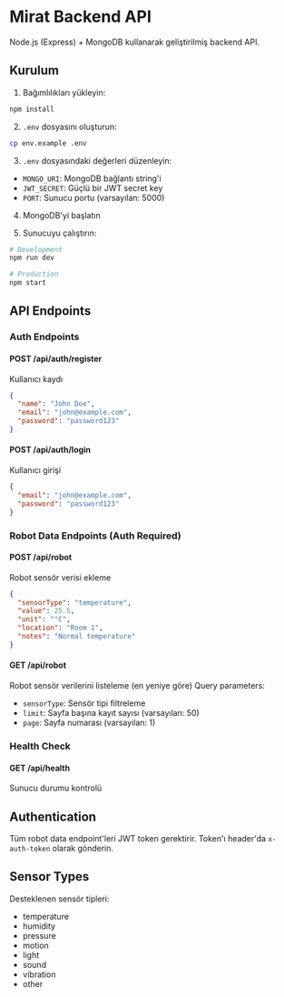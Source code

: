 # Mirat Backend API

Node.js (Express) + MongoDB kullanarak geliştirilmiş backend API.

## Kurulum

1. Bağımlılıkları yükleyin:
```bash
npm install
```

2. `.env` dosyasını oluşturun:
```bash
cp env.example .env
```

3. `.env` dosyasındaki değerleri düzenleyin:
- `MONGO_URI`: MongoDB bağlantı string'i
- `JWT_SECRET`: Güçlü bir JWT secret key
- `PORT`: Sunucu portu (varsayılan: 5000)

4. MongoDB'yi başlatın

5. Sunucuyu çalıştırın:
```bash
# Development
npm run dev

# Production
npm start
```

## API Endpoints

### Auth Endpoints

#### POST /api/auth/register
Kullanıcı kaydı
```json
{
  "name": "John Doe",
  "email": "john@example.com",
  "password": "password123"
}
```

#### POST /api/auth/login
Kullanıcı girişi
```json
{
  "email": "john@example.com",
  "password": "password123"
}
```

### Robot Data Endpoints (Auth Required)

#### POST /api/robot
Robot sensör verisi ekleme
```json
{
  "sensorType": "temperature",
  "value": 25.5,
  "unit": "°C",
  "location": "Room 1",
  "notes": "Normal temperature"
}
```

#### GET /api/robot
Robot sensör verilerini listeleme (en yeniye göre)
Query parameters:
- `sensorType`: Sensör tipi filtreleme
- `limit`: Sayfa başına kayıt sayısı (varsayılan: 50)
- `page`: Sayfa numarası (varsayılan: 1)

### Health Check

#### GET /api/health
Sunucu durumu kontrolü

## Authentication

Tüm robot data endpoint'leri JWT token gerektirir. Token'ı header'da `x-auth-token` olarak gönderin.

## Sensor Types

Desteklenen sensör tipleri:
- temperature
- humidity
- pressure
- motion
- light
- sound
- vibration
- other

